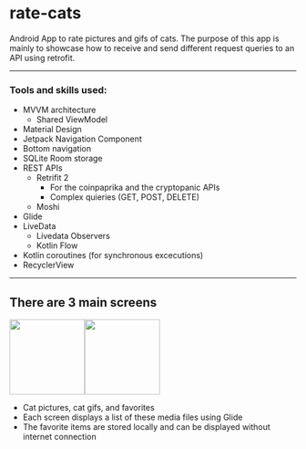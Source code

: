 # rate-cats

Android App to rate pictures and gifs of cats.
The purpose of this app is mainly to showcase how to receive and send different request queries to an API using retrofit.

---

### Tools and skills used:

- MVVM architecture
  - Shared ViewModel
- Material Design
- Jetpack Navigation Component
- Bottom navigation
- SQLite Room storage
- REST APIs
  - Retrifit 2
    - For the coinpaprika and the cryptopanic APIs
    - Complex quieries (GET, POST, DELETE)
  - Moshi
- Glide
- LiveData
  - Livedata Observers
  - Kotlin Flow
- Kotlin coroutines (for synchronous excecutions)
- RecyclerView

---

## **There are 3 main screens**

<p align="left" style="display:flex">
  <img align="center" width=132 src="https://user-images.githubusercontent.com/79296181/184086619-934cbc74-ff47-40c9-bbfd-f6415fd36eb0.gif" />
  <img align="center" width=132 src="https://user-images.githubusercontent.com/79296181/184087785-421596f7-b1d1-4e41-9699-1d3b2b0d4f8d.gif" />
</p>

- Cat pictures, cat gifs, and favorites
- Each screen displays a list of these media files using Glide
- The favorite items are stored locally and can be displayed without internet connection
